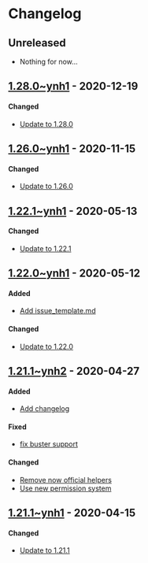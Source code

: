 Changelog
=========

## Unreleased
- Nothing for now...

## [1.28.0~ynh1](https://github.com/YunoHost-Apps/netdata_ynh/pull/50) - 2020-12-19

#### Changed
* [Update to 1.28.0](https://github.com/YunoHost-Apps/netdata_ynh/pull/50)

## [1.26.0~ynh1](https://github.com/YunoHost-Apps/netdata_ynh/pull/50) - 2020-11-15

#### Changed
* [Update to 1.26.0](https://github.com/YunoHost-Apps/netdata_ynh/pull/50)

## [1.22.1~ynh1](https://github.com/YunoHost-Apps/netdata_ynh/pull/48) - 2020-05-13

#### Changed
* [Update to 1.22.1](https://github.com/YunoHost-Apps/netdata_ynh/pull/48)

## [1.22.0~ynh1](https://github.com/YunoHost-Apps/netdata_ynh/pull/47) - 2020-05-12

#### Added
* [Add issue_template.md](https://github.com/YunoHost-Apps/netdata_ynh/pull/46)

#### Changed
* [Update to 1.22.0](https://github.com/YunoHost-Apps/netdata_ynh/pull/46)

## [1.21.1~ynh2](https://github.com/YunoHost-Apps/netdata_ynh/pull/44) - 2020-04-27

#### Added
* [Add changelog]()

#### Fixed
* [fix buster support]()

#### Changed
* [Remove now official helpers]()
* [Use new permission system]()

## [1.21.1~ynh1](https://github.com/YunoHost-Apps/netdata_ynh/pull/41) - 2020-04-15

#### Changed
* [Update to 1.21.1]()
